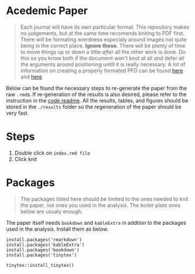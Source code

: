 # Acedemic Paper

> Each journal will have its own particular format.
> This repository makes no judgements, but at the same time recomends kniting to PDF first.
> There _will_ be formating wierdness especialy around images not quite being in the correct place.
> **Ignore these.**
> There will be plenty of time to move things up or down a little _after_ all the other work is done. 
> Do this so you know both if the document won't knot at all _and_ defer all the arguments around positioning untill it is really necessary.
> A lot of information on creating a properly formated PFD can be found [here](https://bookdown.org/yihui/bookdown/latexpdf.html) and [here](https://cran.r-project.org/web/packages/rticles/index.html).

Below can be found the necessary steps to re-generate the paper from the raw `.rmd`s.
If re-generation of the results is also desired, please refer to the instruction in the [code readme](../code/README.md).
All the results, tables, and figures should be stored in the `./results` folder so the regeneration of the paper should be very fast.

# Steps

1. Double click on `index.rmd file`
2. Click knit

# Packages

> The packages listed here should be limited to the ones needed to knit the paper, not ones you used in the analysis.
> The boiler plate ones below are usualy enough.

The paper itself needs `bookdown` and `kableExtra` in addtion to the packages used in the analysis.
Install them as below.

```{r}
install.packages('rmarkdown')
install.packages('kableExtra')
install.packages('bookdown')
install.packages('tinytex')

tinytex::install_tinytex()
```
